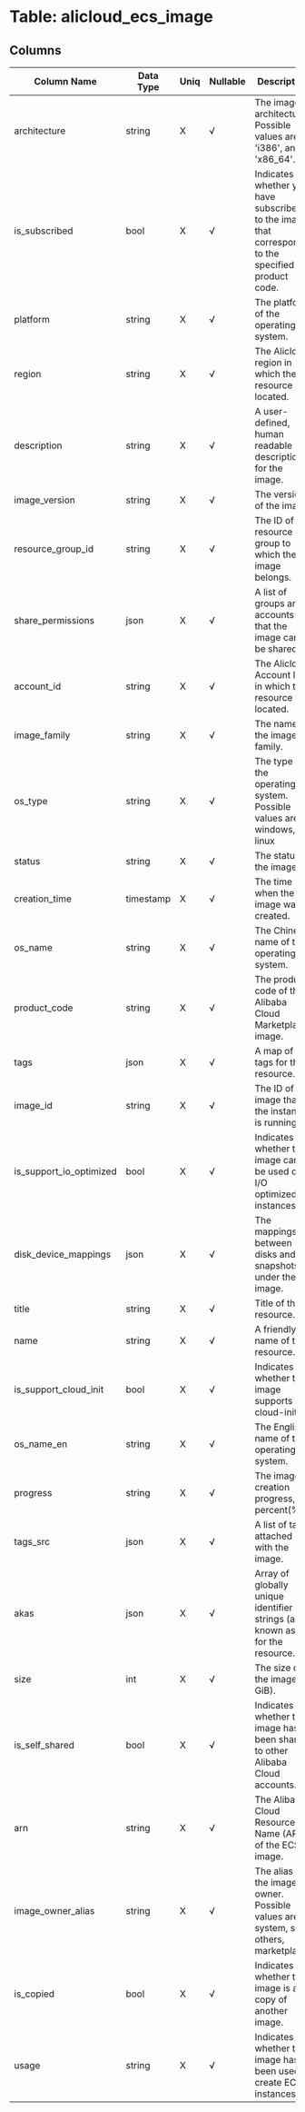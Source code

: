 # Table: alicloud_ecs_image

## Columns 

|  Column Name   |  Data Type  | Uniq | Nullable | Description | 
|  ----  | ----  | ----  | ----  | ---- | 
| architecture | string | X | √ | The image architecture. Possible values are: 'i386', and 'x86_64'. | 
| is_subscribed | bool | X | √ | Indicates whether you have subscribed to the image that corresponds to the specified product code. | 
| platform | string | X | √ | The platform of the operating system. | 
| region | string | X | √ | The Alicloud region in which the resource is located. | 
| description | string | X | √ | A user-defined, human readable description for the image. | 
| image_version | string | X | √ | The version of the image. | 
| resource_group_id | string | X | √ | The ID of the resource group to which the image belongs. | 
| share_permissions | json | X | √ | A list of groups and accounts that the image can be shared. | 
| account_id | string | X | √ | The Alicloud Account ID in which the resource is located. | 
| image_family | string | X | √ | The name of the image family. | 
| os_type | string | X | √ | The type of the operating system. Possible values are: windows,and linux | 
| status | string | X | √ | The status of the image. | 
| creation_time | timestamp | X | √ | The time when the image was created. | 
| os_name | string | X | √ | The Chinese name of the operating system. | 
| product_code | string | X | √ | The product code of the Alibaba Cloud Marketplace image. | 
| tags | json | X | √ | A map of tags for the resource. | 
| image_id | string | X | √ | The ID of the image that the instance is running. | 
| is_support_io_optimized | bool | X | √ | Indicates whether the image can be used on I/O optimized instances. | 
| disk_device_mappings | json | X | √ | The mappings between disks and snapshots under the image. | 
| title | string | X | √ | Title of the resource. | 
| name | string | X | √ | A friendly name of the resource. | 
| is_support_cloud_init | bool | X | √ | Indicates whether the image supports cloud-init. | 
| os_name_en | string | X | √ | The English name of the operating system. | 
| progress | string | X | √ | The image creation progress, in percent(%). | 
| tags_src | json | X | √ | A list of tags attached with the image. | 
| akas | json | X | √ | Array of globally unique identifier strings (also known as) for the resource. | 
| size | int | X | √ | The size of the image (in GiB). | 
| is_self_shared | bool | X | √ | Indicates whether the image has been shared to other Alibaba Cloud accounts. | 
| arn | string | X | √ | The Alibaba Cloud Resource Name (ARN) of the ECS image. | 
| image_owner_alias | string | X | √ | The alias of the image owner. Possible values are: system, self, others, marketplace. | 
| is_copied | bool | X | √ | Indicates whether the image is a copy of another image. | 
| usage | string | X | √ | Indicates whether the image has been used to create ECS instances. | 


